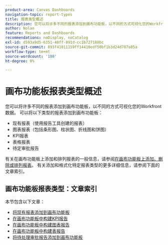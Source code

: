 ```yaml
---
product-area: Canvas Dashboards
navigation-topic: report-types
title: 报表类型概述
description: 您可以将许多不同的报表添加到画布功能板，以不同的方式可视化您的Workfront数据。
author: Nolan
feature: Reports and Dashboards
recommendations: noDisplay, noCatalog
exl-id: d593a9d5-6351-48ff-891d-cc1b727188bc
source-git-commit: 893f41011159ff14410edf50bf1b3d24d787a85a
workflow-type: tm+mt
source-wordcount: '180'
ht-degree: 0%

---
```


# 画布功能板报表类型概述

您可以将许多不同的报表添加到画布功能板，以不同的方式可视化您的Workfront数据。 可以将以下类型的报表添加到画布功能板：

* 现有报表（使用报告工具创建的报表）
* 图表报表（包括条形图、柱状图、折线图和饼图）
* KPI报表
* 表格报表
* 待定审批报告

有关在画布功能板上添加和排列报表的一般信息，请参阅[在画布功能板上添加、删除或排列报表](/help/quicksilver/reports-and-dashboards/canvas-dashboards/manage-canvas-dashboards/add-remove-arrange-reports.md)。 有关添加和格式化特定报表类型的更多详细信息，请参阅下面的文章索引。

## 画布功能板报表类型：文章索引

本节包含以下文章：

* [将现有报表添加到画布功能板](/help/quicksilver/reports-and-dashboards/canvas-dashboards/report-types/add-existing-report.md)
* [在画布功能板中构建KPI报告](/help/quicksilver/reports-and-dashboards/canvas-dashboards/report-types/build-kpi-report.md)
* [在画布功能板中构建图表报告](/help/quicksilver/reports-and-dashboards/canvas-dashboards/report-types/build-chart-report.md)
* [在画布功能板中构建表报告](/help/quicksilver/reports-and-dashboards/canvas-dashboards/report-types/build-table-report.md)
* [将待处理审批报告添加到画布功能板](/help/quicksilver/reports-and-dashboards/canvas-dashboards/report-types/add-pending-approvals-report.md)
